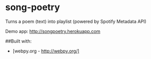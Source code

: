 song-poetry
===========

Turns a poem (text) into playlist (powered by Spotify Metadata API)

Demo app: http://songpoetry.herokuapp.com

##Built with:
- [webpy.org - http://webpy.org/]

